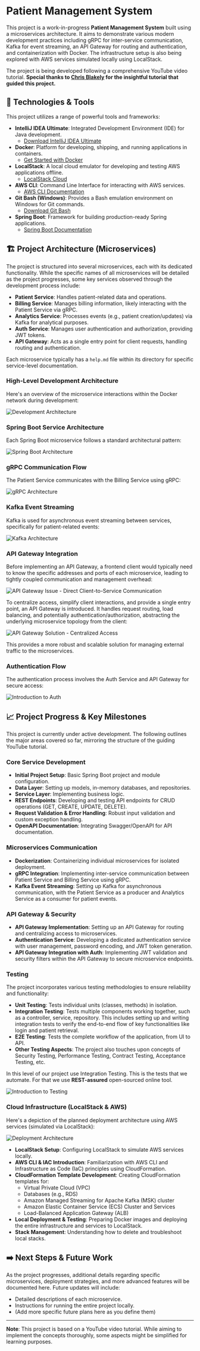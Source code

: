 # Patient Management System

This project is a work-in-progress **Patient Management System** built using a microservices architecture. It aims to demonstrate various modern development practices including gRPC for inter-service communication, Kafka for event streaming, an API Gateway for routing and authentication, and containerization with Docker. The infrastructure setup is also being explored with AWS services simulated locally using LocalStack.

The project is being developed following a comprehensive YouTube video tutorial.
**Special thanks to [Chris Blakely](https://www.youtube.com/watch?v=tseqdcFfTUY&t=25338s&ab_channel=ChrisBlakely) for the insightful tutorial that guided this project.**

## 🚀 Technologies & Tools

This project utilizes a range of powerful tools and frameworks:

*   **IntelliJ IDEA Ultimate**: Integrated Development Environment (IDE) for Java development.
    *   [Download IntelliJ IDEA Ultimate](https://www.jetbrains.com/idea/download/)
*   **Docker**: Platform for developing, shipping, and running applications in containers.
    *   [Get Started with Docker](https://www.docker.com/get-started)
*   **LocalStack**: A local cloud emulator for developing and testing AWS applications offline.
    *   [LocalStack Cloud](https://localstack.cloud/)
*   **AWS CLI**: Command Line Interface for interacting with AWS services.
    *   [AWS CLI Documentation](https://aws.amazon.com/cli/)
*   **Git Bash (Windows)**: Provides a Bash emulation environment on Windows for Git commands.
    *   [Download Git Bash](https://git-scm.com/downloads)
*   **Spring Boot**: Framework for building production-ready Spring applications.
    *   [Spring Boot Documentation](https://spring.io/projects/spring-boot)

## 🏗️ Project Architecture (Microservices)

The project is structured into several microservices, each with its dedicated functionality. While the specific names of all microservices will be detailed as the project progresses, some key services observed through the development process include:

*   **Patient Service**: Handles patient-related data and operations.
*   **Billing Service**: Manages billing information, likely interacting with the Patient Service via gRPC.
*   **Analytics Service**: Processes events (e.g., patient creation/updates) via Kafka for analytical purposes.
*   **Auth Service**: Manages user authentication and authorization, providing JWT tokens.
*   **API Gateway**: Acts as a single entry point for client requests, handling routing and authentication.

Each microservice typically has a `help.md` file within its directory for specific service-level documentation.

### High-Level Development Architecture

Here's an overview of the microservice interactions within the Docker network during development:

![Development Architecture](assets/development-architecture.png)

### Spring Boot Service Architecture

Each Spring Boot microservice follows a standard architectural pattern:

![Spring Boot Architecture](assets/springboot-architecture.png)

### gRPC Communication Flow

The Patient Service communicates with the Billing Service using gRPC:

![gRPC Architecture](assets/grpc-architecture.png)

### Kafka Event Streaming

Kafka is used for asynchronous event streaming between services, specifically for patient-related events:

![Kafka Architecture](assets/kafka-architecture.png)

### API Gateway Integration

Before implementing an API Gateway, a frontend client would typically need to know the specific addresses and ports of each microservice, leading to tightly coupled communication and management overhead:

![API Gateway Issue - Direct Client-to-Service Communication](assets/api-gateways-issue.png)

To centralize access, simplify client interactions, and provide a single entry point, an API Gateway is introduced. It handles request routing, load balancing, and potentially authentication/authorization, abstracting the underlying microservice topology from the client:

![API Gateway Solution - Centralized Access](assets/api-gateways-solution.png)

This provides a more robust and scalable solution for managing external traffic to the microservices.

### Authentication Flow

The authentication process involves the Auth Service and API Gateway for secure access:

![Introduction to Auth](assets/intro-to-auth.png)


## 📈 Project Progress & Key Milestones

This project is currently under active development. The following outlines the major areas covered so far, mirroring the structure of the guiding YouTube tutorial.

### Core Service Development

*   **Initial Project Setup**: Basic Spring Boot project and module configuration.
*   **Data Layer**: Setting up models, in-memory databases, and repositories.
*   **Service Layer**: Implementing business logic.
*   **REST Endpoints**: Developing and testing API endpoints for CRUD operations (GET, CREATE, UPDATE, DELETE).
*   **Request Validation & Error Handling**: Robust input validation and custom exception handling.
*   **OpenAPI Documentation**: Integrating Swagger/OpenAPI for API documentation.

### Microservices Communication

*   **Dockerization**: Containerizing individual microservices for isolated deployment.
*   **gRPC Integration**: Implementing inter-service communication between Patient Service and Billing Service using gRPC.
*   **Kafka Event Streaming**: Setting up Kafka for asynchronous communication, with the Patient Service as a producer and Analytics Service as a consumer for patient events.

### API Gateway & Security

*   **API Gateway Implementation**: Setting up an API Gateway for routing and centralizing access to microservices.
*   **Authentication Service**: Developing a dedicated authentication service with user management, password encoding, and JWT token generation.
*   **API Gateway Integration with Auth**: Implementing JWT validation and security filters within the API Gateway to secure microservice endpoints.

### Testing

The project incorporates various testing methodologies to ensure reliability and functionality:

*   **Unit Testing**: Tests individual units (classes, methods) in isolation.
*   **Integration Testing**: Tests multiple components working together, such as a controller, service, repository. This includes setting up and writing integration tests to verify the end-to-end flow of key functionalities like login and patient retrieval.
*   **E2E Testing**: Tests the complete workflow of the application, from UI to API.
*   **Other Testing Aspects**: The project also touches upon concepts of Security Testing, Performance Testing, Contract Testing, Acceptance Testing, etc.

In this level of our project use Integration Testing. This is the tests that we automate. For that we use **REST-assured** open-sourced online tool. 

![Introduction to Testing](assets/inro-to-testing.png)

### Cloud Infrastructure (LocalStack & AWS)

Here's a depiction of the planned deployment architecture using AWS services (simulated via LocalStack):

![Deployment Architecture](assets/deployment-architecture.png)

*   **LocalStack Setup**: Configuring LocalStack to simulate AWS services locally.
*   **AWS CLI & IAC Introduction**: Familiarization with AWS CLI and Infrastructure as Code (IaC) principles using CloudFormation.
*   **CloudFormation Template Development**: Creating CloudFormation templates for:
    *   Virtual Private Cloud (VPC)
    *   Databases (e.g., RDS)
    *   Amazon Managed Streaming for Apache Kafka (MSK) cluster
    *   Amazon Elastic Container Service (ECS) Cluster and Services
    *   Load-Balanced Application Gateway (ALB)
*   **Local Deployment & Testing**: Preparing Docker images and deploying the entire infrastructure and services to LocalStack.
*   **Stack Management**: Understanding how to delete and troubleshoot local stacks.

## ➡️ Next Steps & Future Work

As the project progresses, additional details regarding specific microservices, deployment strategies, and more advanced features will be documented here. Future updates will include:

*   Detailed descriptions of each microservice.
*   Instructions for running the entire project locally.
*   (Add more specific future plans here as you define them)

---

**Note**: This project is based on a YouTube video tutorial. While aiming to implement the concepts thoroughly, some aspects might be simplified for learning purposes.